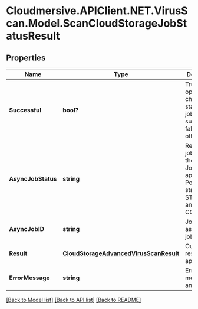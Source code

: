# Cloudmersive.APIClient.NET.VirusScan.Model.ScanCloudStorageJobStatusResult
## Properties

Name | Type | Description | Notes
------------ | ------------- | ------------- | -------------
**Successful** | **bool?** | Tru eif the operation to check the status of the job was successful, false otherwise | [optional] 
**AsyncJobStatus** | **string** | Returns the job status of the Async Job, if applicable.  Possible states are STARTED and COMPLETED | [optional] 
**AsyncJobID** | **string** | Job ID of the async batch job | [optional] 
**Result** | [**CloudStorageAdvancedVirusScanResult**](CloudStorageAdvancedVirusScanResult.md) | Output scan result, if applicable | [optional] 
**ErrorMessage** | **string** | Error message (if any) | [optional] 

[[Back to Model list]](../README.md#documentation-for-models) [[Back to API list]](../README.md#documentation-for-api-endpoints) [[Back to README]](../README.md)


